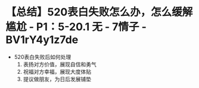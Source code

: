 # 【总结】520表白失败怎么办，怎么缓解尴尬 - P1：5-20.1 无 - 7情子 - BV1rY4y1z7de

-   520表白失败后如何处理
    1.  表扬对方价值，展现自信和勇气
    2.  祝福对方幸福，展现大度体贴
    3.  提议做朋友，为日后发展铺垫